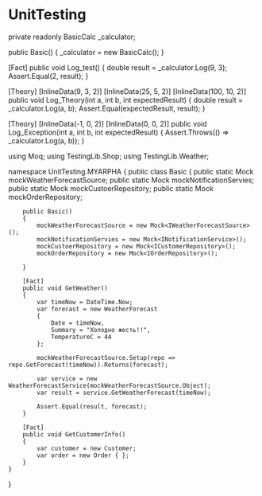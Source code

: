 # UnitTesting

 private readonly BasicCalc _calculator;

 public Basic()
 {
     _calculator = new BasicCalc();
 }

 [Fact]
 public void Log_test()
 {
     double result = _calculator.Log(9, 3);
     Assert.Equal(2, result);
 }

 [Theory]
 [InlineData(9, 3, 2)]
 [InlineData(25, 5, 2)]
 [InlineData(100, 10, 2)]
 public void Log_Theory(int a, int b, int expectedResult)
 {
     double result = _calculator.Log(a, b);
     Assert.Equal(expectedResult, result);
 }


 [Theory]
 [InlineData(-1, 0, 2)]
 [InlineData(0, 0, 2)]
 public void Log_Exception(int a, int b, int expectedResult)
 {
     Assert.Throws<ArgumentOutOfRangeException>(() => _calculator.Log(a, b));
 }


using Moq;
using TestingLib.Shop;
using TestingLib.Weather;

namespace UnitTesting.MYARPHA
{
    public class Basic
    {
        public static Mock<IWeatherForecastSource> mockWeatherForecastSource;
        public static Mock<INotificationService> mockNotificationServies;
        public static Mock<ICustomerRepository> mockCustoerRepository;
        public static Mock<IOrderRepository> mockOrderRepository;

        public Basic()
        {
            mockWeatherForecastSource = new Mock<IWeatherForecastSource>();
            mockNotificationServies = new Mock<INotificationService>();
            mockCustoerRepository = new Mock<ICustomerRepository>();
            mockOrderRepository = new Mock<IOrderRepository>();

        }

        [Fact]
        public void GetWeather()
        {
            var timeNow = DateTime.Now;
            var forecast = new WeatherForecast
            {
                Date = timeNow,
                Summary = "Холодно жесть!!",
                TemperatureC = 44
            };

            mockWeatherForecastSource.Setup(repo => repo.GetForecast(timeNow)).Returns(forecast);

            var service = new WeatherForecastService(mockWeatherForecastSource.Object);
            var result = service.GetWeatherForecast(timeNow);

            Assert.Equal(result, forecast);
        }

        [Fact]
        public void GetCustomerInfo() 
        {
            var customer = new Customer;
            var order = new Order { };
        }
    }
}

